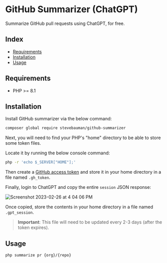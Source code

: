 # GitHub Summarizer (ChatGPT)

Summarize GitHub pull requests using ChatGPT, for free.

## Index

- [Requirements](#requirements)
- [Installation](#installation)
- [Usage](#usage)

## Requirements

- PHP >= 8.1

## Installation

Install GitHub summarizer via the below command:

```bash
composer global require stevebauman/github-summarizer
```

Next, you will need to find your PHP's "home" directory to be able to store some token files.

Locate it by running the below console command:

```bash
php -r 'echo $_SERVER["HOME"];'
```

Then create a [GitHub access token](https://github.com/settings/tokens) and store it in your home directory in a file named `.gh_token`.

Finally, login to ChatGPT and copy the entire `session` JSON response:

![Screenshot 2023-02-26 at 4 04 06 PM](https://user-images.githubusercontent.com/6421846/221437445-610ba3a9-a38c-43c5-ba47-786b21243c8c.png)

Once copied, store the contents in your home directory in a file named `.gpt_session`.

> **Important**: This file will need to be updated every 2-3 days (after the token expires).

## Usage

```bash
php summarize pr {org}/{repo}
```
